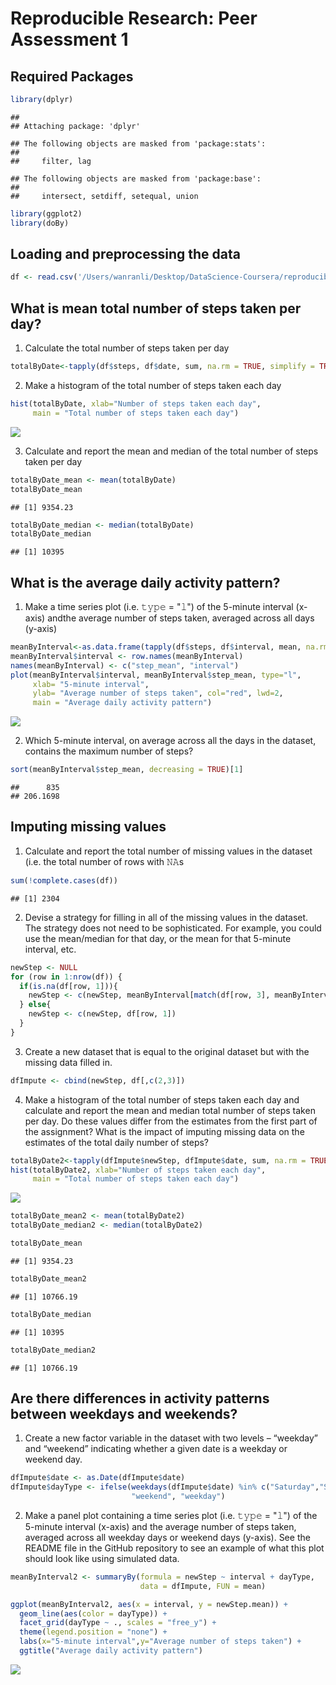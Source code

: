 # Reproducible Research: Peer Assessment 1

## Required Packages

```r
library(dplyr)
```

```
## 
## Attaching package: 'dplyr'
```

```
## The following objects are masked from 'package:stats':
## 
##     filter, lag
```

```
## The following objects are masked from 'package:base':
## 
##     intersect, setdiff, setequal, union
```

```r
library(ggplot2)
library(doBy)
```


## Loading and preprocessing the data


```r
df <- read.csv('/Users/wanranli/Desktop/DataScience-Coursera/reproducible_research/RepData_PeerAssessment1/activity.csv', stringsAsFactors = FALSE)
```

## What is mean total number of steps taken per day?
1. Calculate the total number of steps taken per day

```r
totalByDate<-tapply(df$steps, df$date, sum, na.rm = TRUE, simplify = TRUE)
```
2. Make a histogram of the total number of steps taken each day

```r
hist(totalByDate, xlab="Number of steps taken each day", 
     main = "Total number of steps taken each day")
```

![](PA1_template_files/figure-html/unnamed-chunk-4-1.png)<!-- -->

3. Calculate and report the mean and median of the total number of steps taken per day

```r
totalByDate_mean <- mean(totalByDate)
totalByDate_mean
```

```
## [1] 9354.23
```

```r
totalByDate_median <- median(totalByDate)
totalByDate_median
```

```
## [1] 10395
```

## What is the average daily activity pattern?
1. Make a time series plot (i.e. 𝚝𝚢𝚙𝚎 = "𝚕") of the 5-minute interval (x-axis) andthe average number of steps taken, averaged across all days (y-axis)

```r
meanByInterval<-as.data.frame(tapply(df$steps, df$interval, mean, na.rm = TRUE))
meanByInterval$interval <- row.names(meanByInterval)
names(meanByInterval) <- c("step_mean", "interval")
plot(meanByInterval$interval, meanByInterval$step_mean, type="l", 
     xlab= "5-minute interval", 
     ylab= "Average number of steps taken", col="red", lwd=2, 
     main = "Average daily activity pattern")
```

![](PA1_template_files/figure-html/unnamed-chunk-6-1.png)<!-- -->

2. Which 5-minute interval, on average across all the days in the dataset, contains the maximum number of steps?

```r
sort(meanByInterval$step_mean, decreasing = TRUE)[1]
```

```
##      835 
## 206.1698
```

## Imputing missing values
1. Calculate and report the total number of missing values in the dataset (i.e. the total number of rows with 𝙽𝙰s

```r
sum(!complete.cases(df))
```

```
## [1] 2304
```
2. Devise a strategy for filling in all of the missing values in the dataset. The strategy does not need to be sophisticated. For example, you could use the mean/median for that day, or the mean for that 5-minute interval, etc.


```r
newStep <- NULL
for (row in 1:nrow(df)) {
  if(is.na(df[row, 1])){
    newStep <- c(newStep, meanByInterval[match(df[row, 3], meanByInterval$interval), "step_mean"])
  } else{
    newStep <- c(newStep, df[row, 1])
  }
}
```
3. Create a new dataset that is equal to the original dataset but with the missing data filled in.

```r
dfImpute <- cbind(newStep, df[,c(2,3)])
```
4. Make a histogram of the total number of steps taken each day and calculate and report the mean and median total number of steps taken per day. Do these values differ from the estimates from the first part of the assignment? What is the impact of imputing missing data on the estimates of the total daily number of steps?

```r
totalByDate2<-tapply(dfImpute$newStep, dfImpute$date, sum, na.rm = TRUE, simplify = TRUE)
hist(totalByDate2, xlab="Number of steps taken each day", 
     main = "Total number of steps taken each day")
```

![](PA1_template_files/figure-html/unnamed-chunk-11-1.png)<!-- -->

```r
totalByDate_mean2 <- mean(totalByDate2)
totalByDate_median2 <- median(totalByDate2)

totalByDate_mean
```

```
## [1] 9354.23
```

```r
totalByDate_mean2
```

```
## [1] 10766.19
```

```r
totalByDate_median
```

```
## [1] 10395
```

```r
totalByDate_median2
```

```
## [1] 10766.19
```


## Are there differences in activity patterns between weekdays and weekends?
1. Create a new factor variable in the dataset with two levels – “weekday” and “weekend” indicating whether a given date is a weekday or weekend day.

```r
dfImpute$date <- as.Date(dfImpute$date)
dfImpute$dayType <- ifelse(weekdays(dfImpute$date) %in% c("Saturday","Sunday"), 
                           "weekend", "weekday")
```
2. Make a panel plot containing a time series plot (i.e. 𝚝𝚢𝚙𝚎 = "𝚕") of the 5-minute interval (x-axis) and the average number of steps taken, averaged across all weekday days or weekend days (y-axis). See the README file in the GitHub repository to see an example of what this plot should look like using simulated data.

```r
meanByInterval2 <- summaryBy(formula = newStep ~ interval + dayType, 
                             data = dfImpute, FUN = mean)

ggplot(meanByInterval2, aes(x = interval, y = newStep.mean)) + 
  geom_line(aes(color = dayType)) + 
  facet_grid(dayType ~ ., scales = "free_y") + 
  theme(legend.position = "none") +
  labs(x="5-minute interval",y="Average number of steps taken") +
  ggtitle("Average daily activity pattern")
```

![](PA1_template_files/figure-html/unnamed-chunk-13-1.png)<!-- -->

